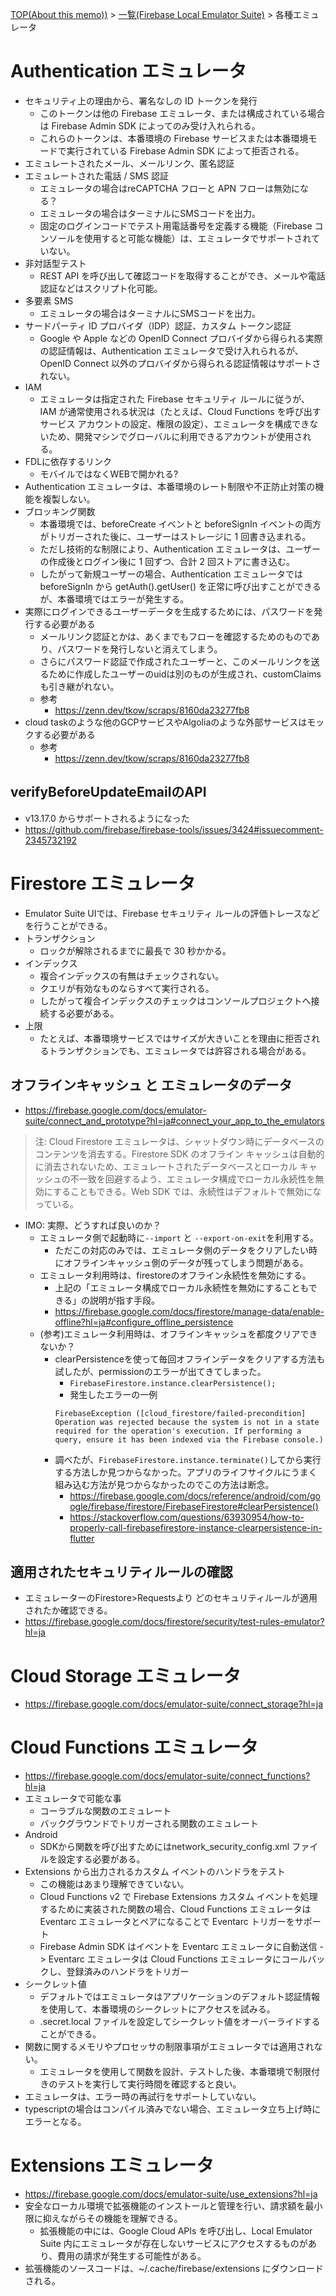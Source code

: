 [TOP(About this memo))](../README.md) > [一覧(Firebase Local Emulator Suite)](./README.md) > 各種エミュレータ


# Authentication エミュレータ
* セキュリティ上の理由から、署名なしの ID トークンを発行
    * このトークンは他の Firebase エミュレータ、または構成されている場合は Firebase Admin SDK によってのみ受け入れられる。
    * これらのトークンは、本番環境の Firebase サービスまたは本番環境モードで実行されている Firebase Admin SDK によって拒否される。
* エミュレートされたメール、メールリンク、匿名認証
* エミュレートされた電話 / SMS 認証
    * エミュレータの場合はreCAPTCHA フローと APN フローは無効になる？
    * エミュレータの場合はターミナルにSMSコードを出力。
    * 固定のログインコードでテスト用電話番号を定義する機能（Firebase コンソールを使用すると可能な機能）は、エミュレータでサポートされていない。
* 非対話型テスト
    * REST API を呼び出して確認コードを取得することができ、メールや電話認証などはスクリプト化可能。
* 多要素 SMS
    * エミュレータの場合はターミナルにSMSコードを出力。
* サードパーティ ID プロバイダ（IDP）認証、カスタム トークン認証
    * Google や Apple などの OpenID Connect プロバイダから得られる実際の認証情報は、Authentication エミュレータで受け入れられるが、OpenID Connect 以外のプロバイダから得られる認証情報はサポートされない。
* IAM
    * エミュレータは指定された Firebase セキュリティ ルールに従うが、IAM が通常使用される状況は（たとえば、Cloud Functions を呼び出すサービス アカウントの設定、権限の設定）、エミュレータを構成できないため、開発マシンでグローバルに利用できるアカウントが使用される。
* FDLに依存するリンク
    * モバイルではなくWEBで開かれる?
* Authentication エミュレータは、本番環境のレート制限や不正防止対策の機能を複製しない。
* ブロッキング関数
    * 本番環境では、beforeCreate イベントと beforeSignIn イベントの両方がトリガーされた後に、ユーザーはストレージに 1 回書き込まれる。
    * ただし技術的な制限により、Authentication エミュレータは、ユーザーの作成後とログイン後に 1 回ずつ、合計 2 回ストアに書き込む。
    * したがって新規ユーザーの場合、Authentication エミュレータでは beforeSignIn から getAuth().getUser() を正常に呼び出すことができるが、本番環境ではエラーが発生する。
* 実際にログインできるユーザーデータを生成するためには、パスワードを発行する必要がある
    * メールリンク認証とかは、あくまでもフローを確認するためのものであり、パスワードを発行しないと消えてしまう。
    * さらにパスワード認証で作成されたユーザーと、このメールリンクを送るために作成したユーザーのuidは別のものが生成され、customClaimsも引き継がれない。
    * 参考
        *  https://zenn.dev/tkow/scraps/8160da23277fb8
* cloud taskのような他のGCPサービスやAlgoliaのような外部サービスはモックする必要がある
    * 参考
        * https://zenn.dev/tkow/scraps/8160da23277fb8
## verifyBeforeUpdateEmailのAPI
* v13.17.0 からサポートされるようになった
* https://github.com/firebase/firebase-tools/issues/3424#issuecomment-2345732192




# Firestore エミュレータ
* Emulator Suite UIでは、Firebase セキュリティ ルールの評価トレースなどを行うことができる。
* トランザクション
    * ロックが解除されるまでに最長で 30 秒かかる。
* インデックス
    * 複合インデックスの有無はチェックされない。
    * クエリが有効なものならすべて実行される。
    * したがって複合インデックスのチェックはコンソールプロジェクトへ接続する必要がある。
* 上限
    * たとえば、本番環境サービスではサイズが大きいことを理由に拒否されるトランザクションでも、エミュレータでは許容される場合がある。
## オフラインキャッシュ と エミュレータのデータ
* https://firebase.google.com/docs/emulator-suite/connect_and_prototype?hl=ja#connect_your_app_to_the_emulators
>注: Cloud Firestore エミュレータは、シャットダウン時にデータベースのコンテンツを消去する。Firestore SDK のオフライン キャッシュは自動的に消去されないため、エミュレートされたデータベースとローカル キャッシュの不一致を回避するよう、エミュレータ構成でローカル永続性を無効にすることもできる。Web SDK では、永続性はデフォルトで無効になっている。
* IMO: 実際、どうすれば良いのか？
    * エミュレータ側で起動時に`--import` と `--export-on-exit`を利用する。
        * ただこの対応のみでは、エミュレータ側のデータをクリアしたい時にオフラインキャッシュ側のデータが残ってしまう問題がある。
    * エミュレータ利用時は、firestoreのオフライン永続性を無効にする。
        * 上記の「エミュレータ構成でローカル永続性を無効にすることもできる」の説明が指す手段。
        * https://firebase.google.com/docs/firestore/manage-data/enable-offline?hl=ja#configure_offline_persistence
    * (参考)エミュレータ利用時は、オフラインキャッシュを都度クリアできないか？
        * clearPersistenceを使って毎回オフラインデータをクリアする方法も試したが、permissionのエラーが出てきてしまった。
            * `FirebaseFirestore.instance.clearPersistence();`
            * 発生したエラーの一例
            ```
            FirebaseException ([cloud_firestore/failed-precondition] Operation was rejected because the system is not in a state required for the operation's execution. If performing a query, ensure it has been indexed via the Firebase console.)
            ```
        * 調べたが、`FirebaseFirestore.instance.terminate()`してから実行する方法しか見つからなかった。アプリのライフサイクルにうまく組み込む方法が見つからなかったのでこの方法は断念。
            * https://firebase.google.com/docs/reference/android/com/google/firebase/firestore/FirebaseFirestore#clearPersistence()
            * https://stackoverflow.com/questions/63930954/how-to-properly-call-firebasefirestore-instance-clearpersistence-in-flutter
## 適用されたセキュリティルールの確認
* エミュレーターのFirestore>Requestsより どのセキュリティルールが適用されたか確認できる。
* https://firebase.google.com/docs/firestore/security/test-rules-emulator?hl=ja

# Cloud Storage エミュレータ
* https://firebase.google.com/docs/emulator-suite/connect_storage?hl=ja

# Cloud Functions エミュレータ
* https://firebase.google.com/docs/emulator-suite/connect_functions?hl=ja
* エミュレータで可能な事
    * コーラブルな関数のエミュレート
    * バックグラウンドでトリガーされる関数のエミュレート
* Android
    * SDKから関数を呼び出すためにはnetwork_security_config.xml ファイルを設定する必要がある。
* Extensions から出力されるカスタム イベントのハンドラをテスト
    * この機能はあまり理解できていない。
    * Cloud Functions v2 で Firebase Extensions カスタム イベントを処理するために実装された関数の場合、Cloud Functions エミュレータは Eventarc エミュレータとペアになることで Eventarc トリガーをサポート
    * Firebase Admin SDK はイベントを Eventarc エミュレータに自動送信 -> Eventarc エミュレータは Cloud Functions エミュレータにコールバックし、登録済みのハンドラをトリガー
* シークレット値
    * デフォルトではエミュレータはアプリケーションのデフォルト認証情報を使用して、本番環境のシークレットにアクセスを試みる。
    * .secret.local ファイルを設定してシークレット値をオーバーライドすることができる。
* 関数に関するメモリやプロセッサの制限事項がエミュレータでは適用されない。
    * エミュレータを使用して関数を設計、テストした後、本番環境で制限付きのテストを実行して実行時間を確認すると良い。
* エミュレータは、エラー時の再試行をサポートしていない。
* typescriptの場合はコンパイル済みでない場合、エミュレータ立ち上げ時にエラーとなる。

# Extensions エミュレータ
* https://firebase.google.com/docs/emulator-suite/use_extensions?hl=ja
* 安全なローカル環境で拡張機能のインストールと管理を行い、請求額を最小限に抑えながらその機能を理解できる。
    * 拡張機能の中には、Google Cloud APIs を呼び出し、Local Emulator Suite 内にエミュレータが存在しないサービスにアクセスするものがあり、費用の請求が発生する可能性がある。
* 拡張機能のソースコードは、~/.cache/firebase/extensions にダウンロードされる。

